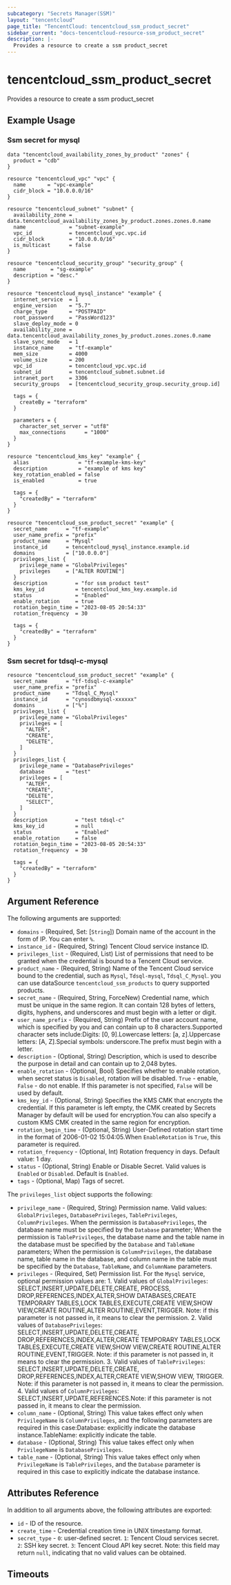 ```yaml
---
subcategory: "Secrets Manager(SSM)"
layout: "tencentcloud"
page_title: "TencentCloud: tencentcloud_ssm_product_secret"
sidebar_current: "docs-tencentcloud-resource-ssm_product_secret"
description: |-
  Provides a resource to create a ssm product_secret
---
```


# tencentcloud_ssm_product_secret

Provides a resource to create a ssm product_secret

## Example Usage

### Ssm secret for mysql

```hcl
data "tencentcloud_availability_zones_by_product" "zones" {
  product = "cdb"
}

resource "tencentcloud_vpc" "vpc" {
  name       = "vpc-example"
  cidr_block = "10.0.0.0/16"
}

resource "tencentcloud_subnet" "subnet" {
  availability_zone = data.tencentcloud_availability_zones_by_product.zones.zones.0.name
  name              = "subnet-example"
  vpc_id            = tencentcloud_vpc.vpc.id
  cidr_block        = "10.0.0.0/16"
  is_multicast      = false
}

resource "tencentcloud_security_group" "security_group" {
  name        = "sg-example"
  description = "desc."
}

resource "tencentcloud_mysql_instance" "example" {
  internet_service  = 1
  engine_version    = "5.7"
  charge_type       = "POSTPAID"
  root_password     = "PassWord123"
  slave_deploy_mode = 0
  availability_zone = data.tencentcloud_availability_zones_by_product.zones.zones.0.name
  slave_sync_mode   = 1
  instance_name     = "tf-example"
  mem_size          = 4000
  volume_size       = 200
  vpc_id            = tencentcloud_vpc.vpc.id
  subnet_id         = tencentcloud_subnet.subnet.id
  intranet_port     = 3306
  security_groups   = [tencentcloud_security_group.security_group.id]

  tags = {
    createBy = "terraform"
  }

  parameters = {
    character_set_server = "utf8"
    max_connections      = "1000"
  }
}

resource "tencentcloud_kms_key" "example" {
  alias                = "tf-example-kms-key"
  description          = "example of kms key"
  key_rotation_enabled = false
  is_enabled           = true

  tags = {
    "createdBy" = "terraform"
  }
}

resource "tencentcloud_ssm_product_secret" "example" {
  secret_name      = "tf-example"
  user_name_prefix = "prefix"
  product_name     = "Mysql"
  instance_id      = tencentcloud_mysql_instance.example.id
  domains          = ["10.0.0.0"]
  privileges_list {
    privilege_name = "GlobalPrivileges"
    privileges     = ["ALTER ROUTINE"]
  }
  description         = "for ssm product test"
  kms_key_id          = tencentcloud_kms_key.example.id
  status              = "Enabled"
  enable_rotation     = true
  rotation_begin_time = "2023-08-05 20:54:33"
  rotation_frequency  = 30

  tags = {
    "createdBy" = "terraform"
  }
}
```

### Ssm secret for tdsql-c-mysql

```hcl
resource "tencentcloud_ssm_product_secret" "example" {
  secret_name      = "tf-tdsql-c-example"
  user_name_prefix = "prefix"
  product_name     = "Tdsql_C_Mysql"
  instance_id      = "cynosdbmysql-xxxxxx"
  domains          = ["%"]
  privileges_list {
    privilege_name = "GlobalPrivileges"
    privileges = [
      "ALTER",
      "CREATE",
      "DELETE",
    ]
  }
  privileges_list {
    privilege_name = "DatabasePrivileges"
    database       = "test"
    privileges = [
      "ALTER",
      "CREATE",
      "DELETE",
      "SELECT",
    ]
  }
  description         = "test tdsql-c"
  kms_key_id          = null
  status              = "Enabled"
  enable_rotation     = false
  rotation_begin_time = "2023-08-05 20:54:33"
  rotation_frequency  = 30

  tags = {
    "createdBy" = "terraform"
  }
}
```

## Argument Reference

The following arguments are supported:

* `domains` - (Required, Set: [`String`]) Domain name of the account in the form of IP. You can enter `%`.
* `instance_id` - (Required, String) Tencent Cloud service instance ID.
* `privileges_list` - (Required, List) List of permissions that need to be granted when the credential is bound to a Tencent Cloud service.
* `product_name` - (Required, String) Name of the Tencent Cloud service bound to the credential, such as `Mysql`, `Tdsql-mysql`, `Tdsql_C_Mysql`. you can use dataSource `tencentcloud_ssm_products` to query supported products.
* `secret_name` - (Required, String, ForceNew) Credential name, which must be unique in the same region. It can contain 128 bytes of letters, digits, hyphens, and underscores and must begin with a letter or digit.
* `user_name_prefix` - (Required, String) Prefix of the user account name, which is specified by you and can contain up to 8 characters.Supported character sets include:Digits: [0, 9].Lowercase letters: [a, z].Uppercase letters: [A, Z].Special symbols: underscore.The prefix must begin with a letter.
* `description` - (Optional, String) Description, which is used to describe the purpose in detail and can contain up to 2,048 bytes.
* `enable_rotation` - (Optional, Bool) Specifies whether to enable rotation, when secret status is `Disabled`, rotation will be disabled. `True` - enable, `False` - do not enable. If this parameter is not specified, `False` will be used by default.
* `kms_key_id` - (Optional, String) Specifies the KMS CMK that encrypts the credential. If this parameter is left empty, the CMK created by Secrets Manager by default will be used for encryption.You can also specify a custom KMS CMK created in the same region for encryption.
* `rotation_begin_time` - (Optional, String) User-Defined rotation start time in the format of 2006-01-02 15:04:05.When `EnableRotation` is `True`, this parameter is required.
* `rotation_frequency` - (Optional, Int) Rotation frequency in days. Default value: 1 day.
* `status` - (Optional, String) Enable or Disable Secret. Valid values is `Enabled` or `Disabled`. Default is `Enabled`.
* `tags` - (Optional, Map) Tags of secret.

The `privileges_list` object supports the following:

* `privilege_name` - (Required, String) Permission name. Valid values: `GlobalPrivileges`, `DatabasePrivileges`, `TablePrivileges`, `ColumnPrivileges`. When the permission is `DatabasePrivileges`, the database name must be specified by the `Database` parameter; When the permission is `TablePrivileges`, the database name and the table name in the database must be specified by the `Database` and `TableName` parameters; When the permission is `ColumnPrivileges`, the database name, table name in the database, and column name in the table must be specified by the `Database`, `TableName`, and `ColumnName` parameters.
* `privileges` - (Required, Set) Permission list. For the `Mysql` service, optional permission values are: 1. Valid values of `GlobalPrivileges`: SELECT,INSERT,UPDATE,DELETE,CREATE, PROCESS, DROP,REFERENCES,INDEX,ALTER,SHOW DATABASES,CREATE TEMPORARY TABLES,LOCK TABLES,EXECUTE,CREATE VIEW,SHOW VIEW,CREATE ROUTINE,ALTER ROUTINE,EVENT,TRIGGER. Note: if this parameter is not passed in, it means to clear the permission. 2. Valid values of `DatabasePrivileges`: SELECT,INSERT,UPDATE,DELETE,CREATE, DROP,REFERENCES,INDEX,ALTER,CREATE TEMPORARY TABLES,LOCK TABLES,EXECUTE,CREATE VIEW,SHOW VIEW,CREATE ROUTINE,ALTER ROUTINE,EVENT,TRIGGER. Note: if this parameter is not passed in, it means to clear the permission. 3. Valid values of `TablePrivileges`: SELECT,INSERT,UPDATE,DELETE,CREATE, DROP,REFERENCES,INDEX,ALTER,CREATE VIEW,SHOW VIEW, TRIGGER. Note: if this parameter is not passed in, it means to clear the permission. 4. Valid values of `ColumnPrivileges`: SELECT,INSERT,UPDATE,REFERENCES.Note: if this parameter is not passed in, it means to clear the permission.
* `column_name` - (Optional, String) This value takes effect only when `PrivilegeName` is `ColumnPrivileges`, and the following parameters are required in this case:Database: explicitly indicate the database instance.TableName: explicitly indicate the table.
* `database` - (Optional, String) This value takes effect only when `PrivilegeName` is `DatabasePrivileges`.
* `table_name` - (Optional, String) This value takes effect only when `PrivilegeName` is `TablePrivileges`, and the `Database` parameter is required in this case to explicitly indicate the database instance.

## Attributes Reference

In addition to all arguments above, the following attributes are exported:

* `id` - ID of the resource.
* `create_time` - Credential creation time in UNIX timestamp format.
* `secret_type` - `0`: user-defined secret. `1`: Tencent Cloud services secret. `2`: SSH key secret. `3`: Tencent Cloud API key secret. Note: this field may return `null`, indicating that no valid values can be obtained.


## Timeouts

<no value>


